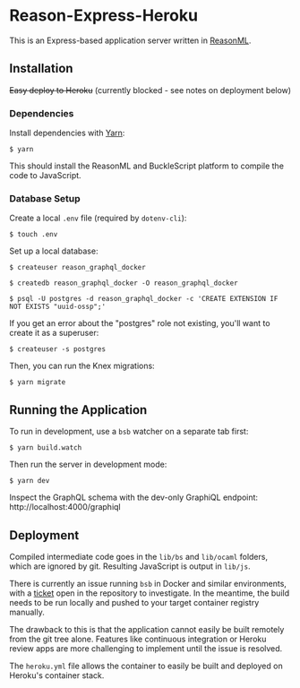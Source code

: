 # Reason-Express-Heroku

This is an Express-based application server written in [ReasonML](https://reasonml.github.io/).

## Installation

~~Easy deploy to Heroku~~ (currently blocked - see notes on deployment below)

### Dependencies

Install dependencies with [Yarn](http://yarnpkg.com):

    $ yarn

This should install the ReasonML and BuckleScript platform to compile the code to JavaScript.

### Database Setup

Create a local `.env` file (required by `dotenv-cli`):

    $ touch .env

Set up a local database:

    $ createuser reason_graphql_docker

    $ createdb reason_graphql_docker -O reason_graphql_docker

    $ psql -U postgres -d reason_graphql_docker -c 'CREATE EXTENSION IF NOT EXISTS "uuid-ossp";'

If you get an error about the "postgres" role not existing, you'll want to create it as a superuser:

    $ createuser -s postgres

Then, you can run the Knex migrations:

    $ yarn migrate

## Running the Application

To run in development, use a `bsb` watcher on a separate tab first:

    $ yarn build.watch

Then run the server in development mode:

    $ yarn dev

Inspect the GraphQL schema with the dev-only GraphiQL endpoint: http://localhost:4000/graphiql

## Deployment

Compiled intermediate code goes in the `lib/bs` and `lib/ocaml` folders, which are ignored by git. Resulting JavaScript is output in `lib/js`.

There is currently an issue running `bsb` in Docker and similar environments, with a [ticket](https://github.com/BuckleScript/bucklescript/issues/2336) open in the repository to investigate. In the meantime, the build needs to be run locally and pushed to your target container registry manually.

The drawback to this is that the application cannot easily be built remotely from the git tree alone. Features like continuous integration or Heroku review apps are more challenging to implement until the issue is resolved.

The `heroku.yml` file allows the container to easily be built and deployed on Heroku's container stack.
